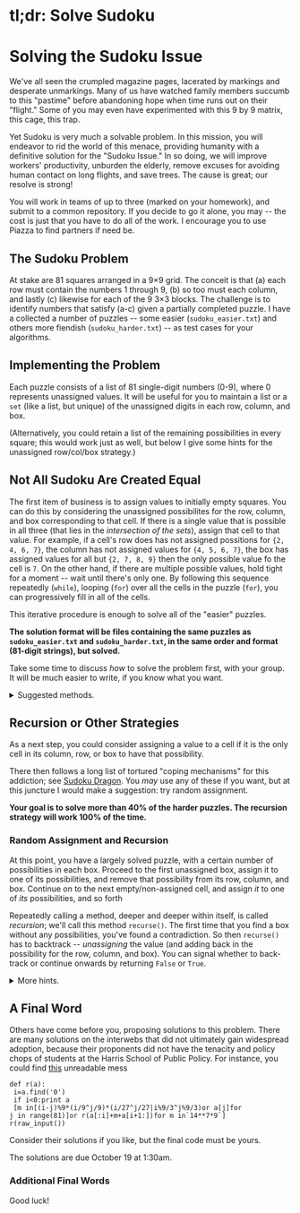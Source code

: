 # tl;dr: Solve Sudoku

# Solving the Sudoku Issue

We've all seen the crumpled magazine pages, lacerated by markings and desperate unmarkings.  Many of us have watched family members succumb to this "pastime" before abandoning hope when time runs out on their "flight."  Some of you may even have experimented with this 9 by 9 matrix, this cage, this trap.

Yet Sudoku is very much a solvable problem.  In this mission, you will endeavor to rid the world of this menace, providing humanity with a definitive solution for the "Sudoku Issue."  In so doing, we will improve workers' productivity, unburden the elderly, remove excuses for avoiding human contact on long flights, and save trees.  The cause is great; our resolve is strong!

You will work in teams of up to three (marked on your homework), and submit to a common repository.  If you decide to go it alone, you may -- the cost is just that you have to do all of the work.  I encourage you to use Piazza to find partners if need be.

## The Sudoku Problem

At stake are 81 squares arranged in a 9×9 grid.  The conceit is that (a) each row must contain the numbers 1 through 9, (b) so too must each column, and lastly (c) likewise for each of the 9 3×3 blocks.  The challenge is to identify numbers that satisfy (a-c) given a partially completed puzzle.  I have a collected a number of puzzles -- some easier (`sudoku_easier.txt`) and others more fiendish (`sudoku_harder.txt`) -- as test cases for your algorithms.

## Implementing the Problem

Each puzzle consists of a list of 81 single-digit numbers (0-9), where 0 represents unassigned values.
It will be useful for you to maintain a list or a `set` (like a list, but unique) 
of the unassigned digits in each row, column, and box.

(Alternatively, you could retain a list of the remaining possibilities in every square;
  this would work just as well, but below I give some hints for the unassigned row/col/box strategy.)

## Not All Sudoku Are Created Equal

The first item of business is to assign values to initially empty squares.
You can do this by considering the unassigned possibilites for the row, column, and box corresponding to that cell.
If there is a single value that is possible in all three (that lies in the _intersection of the sets_), 
    assign that cell to that value.
For example, if a cell's row does has not assigned possitions for `{2, 4, 6, 7}`,
    the column has not assigned values for `{4, 5, 6, 7}`,
    the box has assigned values for all but `{2, 7, 8, 9}`
    then the only possible value fo the cell is `7`.
On the other hand, if there are multiple possible values, hold tight for a moment -- wait until there's only one.
By following this sequence repeatedly (`while`),
    looping (`for`) over all the cells in the puzzle (`for`),
    you can progressively fill in all of the cells.

This iterative procedure is enough to solve all of the "easier" puzzles.

**The solution format will be files containing the same puzzles as `sudoku_easier.txt` and `sudoku_harder.txt`,
  in the same order and format (81-digit strings), but solved.**

Take some time to discuss _how_ to solve the problem first, with your group.
It will be much easier to write, if you know what you want.

<details>
<summary>Suggested methods.</summary>

You may solve this any way you like, but here are some suggested functions to implement.
* `__init__()`: Make a class.  In the `__init__()` function, accept a string and turn it into an 81-item list.
   This will be easier to manipulate.  You could also make lists of the unassigned possibilities in each row, column, and box.
   Start with sets or lists containing 1-9, and `remove()` the value that are already assigned.
   This could also live in another method that you call at this point.
* `__str__()`: Defining a nice `__str__()` method will allow you to just call `print(puzzle)` 
   or `print(self)` from with the class.  This will probably help you to debug.
* `__repr__()`: Use this to write 81-digit strings back to your solutions output file, 
   in the same format as you read them in.
* `get_box()`: Given the cell index, it's pretty easy to figure out the row (`cell // 9`) 
   or column (`cell % 9`).  The box is a little trickier.  Write the method once, check it carefully, 
   and call it when you need it.
* `assign_cell()`: Set a cell of the puzzle from 0 to a value, and remove it from the unassigned lists or sets
  for its row, column, and block.
* `assign()`: Call `assign_cell()` or similar in two nested loops: an outer loop over the entire puzzle 
  (terminating when you can't make any more assignments), and an inner `for` loop over all of the cells.
  Use `continue` to skip the already-assigned values...
* `verify_solution()`: Write a method to check your solution.  Try to check three conditions:
   1. The initial values should all be there.  To check this, you'd need to somehow save a copy
      of the initial state of the puzzle, before you started working on it.
   2. There should be no zeroes left in the puzzle.
   3. Every row, column, and box should have exactly one of the digits 1-9.
</details>

## Recursion or Other Strategies

As a next step, you could consider assigning a value to a cell
   if it is the only cell in its column, row, or box to have that possibility.

There then follows a long list of tortured "coping mechanisms" for this addiction; see [Sudoku Dragon](http://www.sudokudragon.com/sudokustrategy.htm).  You _may_ use any of these if you want, but at this juncture I would make a suggestion: try random assignment.

**Your goal is to solve more than 40% of the harder puzzles.  The recursion strategy will work 100% of the time.**

### Random Assignment and Recursion

At this point, you have a largely solved puzzle, with a certain number of possibilities in each box.
Proceed to the first unassigned box, 
    assign it to one of its possibilities,
    and remove that possibility from its row, column, and box.
Continue on to the next empty/non-assigned cell, and assign _it_ to one of _its_ possibilities, and so forth

Repeatedly calling a method, deeper and deeper within itself, is called _recursion_; we'll call this method `recurse()`.
The first time that you find a box without any possibilities, you've found a contradiction.
So then `recurse()` has to backtrack -- _unassigning_ the value
  (and adding back in the possibility for the row, column, and box).
You can signal whether to back-track or continue onwards by returning `False` or `True`.

<details>
<summary>More hints.</summary>

* `unassign_cell()`: This is simply the 'inverse' of the `assign_cell()` function above.
  You'll need to call it when recursion on a single option fails.
* `recurse()`: This function needs to do three things in a loop: 
  assign one of the test cases, try going deeper, and returning false
  if there are no possibilities in an empty cell.
  
  ```
  def recurse(self):
  
    # Loop over all the cells.
    for cell in range(81):
  
      # if it's assigned, keep going
      if self.puzzle[cell]: continue
  
      for poss in self.cell_possibilities(cell):
  
        # Assign the cell
        self.assign_cell(cell, poss)
  
        # continue deeper in the recursion.
        if self.recurse(): return True
  
        # If this choice failed -- 
        # at some point there were no options,
        # then we have a contradiction.
        # Unassign the cell and revert the 
        # possibilities, and try the next one.
        self.unassign_cell(cell)
  
      # When there is no possible value,
      # we have a contradiction, 
      # and use unassign to back up.
      return False
  
    # until we fall off the end.
    return self.verify_solution()
  ```

</details>


## A Final Word 

Others have come before you, proposing solutions to this problem.  There are many solutions on the interwebs that did not ultimately gain widespread adoption, because their proponents did not have the tenacity and policy chops of students at the Harris School of Public Policy.  For instance, you could find [this](http://blog.davidsingleton.org/sudoku/) unreadable mess

```
def r(a):
 i=a.find('0')
 if i<0:print a
 [m in[(i-j)%9*(i/9^j/9)*(i/27^j/27|i%9/3^j%9/3)or a[j]for
j in range(81)]or r(a[:i]+m+a[i+1:])for m in`14**7*9`]
r(raw_input())
```

Consider their solutions if you like, but the final code must be yours. 

The solutions are due October 19 at 1:30am.

### Additional Final Words

Good luck!  
